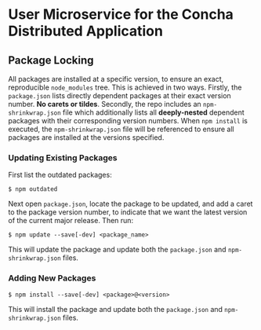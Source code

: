 # User Microservice for the Concha Distributed Application

## Package Locking
All packages are installed at a specific version, to ensure an exact, reproducible `node_modules` tree. This is achieved in two ways. Firstly, the `package.json` lists directly dependent packages at their exact version number. **No carets or tildes**. Secondly, the repo includes an `npm-shrinkwrap.json` file which additionally lists all **deeply-nested** dependent packages with their corresponding version numbers. When `npm install` is executed, the `npm-shrinkwrap.json` file will be referenced to ensure all packages are installed at the versions specified.

### Updating Existing Packages
First list the outdated packages:
```
$ npm outdated  
```

Next open `package.json`, locate the package to be updated, and add a caret to the package version number, to indicate that we want the latest version of the current major release. Then run:
```
$ npm update --save[-dev] <package_name>  
```

This will update the package and update both the `package.json` and `npm-shrinkwrap.json` files.

### Adding New Packages
```
$ npm install --save[-dev] <package>@<version>  
```

This will install the package and update both the `package.json` and `npm-shrinkwrap.json` files.
